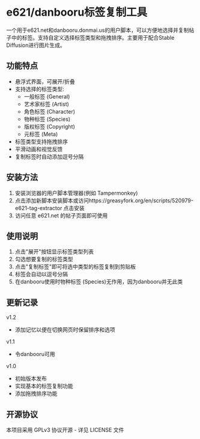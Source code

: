 # e621/danbooru标签复制工具

一个用于e621.net和danbooru.donmai.us的用户脚本，可以方便地选择并复制帖子中的标签。支持自定义选择标签类型和拖拽排序。主要用于配合Stable Diffusion进行图片生成。

## 功能特点

- 悬浮式界面，可展开/折叠
- 支持选择的标签类型:
  - 一般标签 (General)
  - 艺术家标签 (Artist) 
  - 角色标签 (Character)
  - 物种标签 (Species)
  - 版权标签 (Copyright)
  - 元标签 (Meta)
- 标签类型支持拖拽排序
- 平滑动画和视觉反馈
- 复制标签时自动添加逗号分隔

## 安装方法

1. 安装浏览器的用户脚本管理器(例如 Tampermonkey)
2. 点击添加新脚本安装脚本或访问https://greasyfork.org/en/scripts/520979-e621-tag-extractor 点击安装
3. 访问任意 e621.net 的帖子页面即可使用

## 使用说明

1. 点击"展开"按钮显示标签类型列表
2. 勾选想要复制的标签类型
3. 点击"复制标签"即可将选中类型的标签复制到剪贴板
4. 标签会自动以逗号分隔
5. 在danbooru使用时物种标签 (Species)无作用，因为danbooru并无此类

## 更新记录
v1.2
- 添加记忆以便在切换网页时保留排序和选项

v1.1
- 令danbooru可用

v1.0
- 初始版本发布
- 实现基本的标签复制功能
- 添加拖拽排序功能

## 开源协议

本项目采用 GPLv3 协议开源 - 详见 LICENSE 文件
